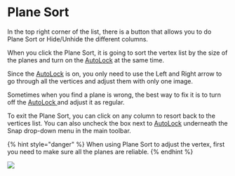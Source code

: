 # Plane Sort

In the top right corner of the list, there is a button that allows you to do Plane Sort or Hide/Unhide the different columns.

When you click the Plane Sort, it is going to sort the vertex list by the size of the planes and turn on the [AutoLock](../advanced-function/autolock.md) at the same time.

Since the [AutoLock](../advanced-function/autolock.md) is on, you only need to use the Left and Right arrow to go through all the vertices and adjust them with only one image.

Sometimes when you find a plane is wrong, the best way to fix it is to turn off the [AutoLock ](../advanced-function/autolock.md)and adjust it as regular.

To exit the Plane Sort, you can click on any column to resort back to the vertices list. You can also uncheck the box next to [AutoLock](../advanced-function/autolock.md) underneath the Snap drop-down menu in the main toolbar.

{% hint style="danger" %}
When using Plane Sort to adjust the vertex, first you need to make sure all the planes are reliable.
{% endhint %}

![](../.gitbook/assets/plane-sort.gif)



